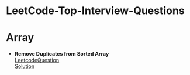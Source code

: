 # LeetCode-Top-Interview-Questions

Array
=======================
- **Remove Duplicates from Sorted Array**  
    [LeetcodeQuestion](https://leetcode.com/explore/featured/card/top-interview-questions-easy/92/array/727/) \
    [Solution](https://github.com/prerna0995/LeetCode-Top-Interview-Questions/blob/main/Array/RemoveDuplicatesfromSortedArray.java)
 
